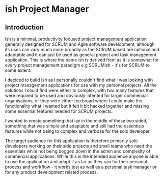 # ish Project Manager

## Introduction

ish is a minimal, productivity focused project management application generally designed for SCRUM and Agile software development,
although its uses can vary much more broadily as the SCRUM based are optional and adaptable and it can just be used as general
project and task management application. This is where the name ish is derived from as it is somewhat for every project management
paradigm e.g SCRUMish - it's for SCRUM to some extent.

I deciced to build ish as I personally couldn't find what I was looking with project management applications for use with my personal
projects. All the solutions I could find were either to complex, with two many features that were required to be used and obviously intented
for larger commercial organisations, or they were either too broad where I could make the functionality what I wanted but it felt it bit
hacked together and missing some essential features needed for SCRUM projects.

I wanted to create something that lay in the middle of these two sided, something that was simple and adaptable and still had the essentials
features while not being to complex and verbose for the solo developer.

The target audience for this application is therefore primarily solo developers working on their side projects and small teams who need
the essentials while not being bogged down in the admin and complexity of commercial applications. While this is the intended audience
anyone is able to use the application and adapt it as far as they can for their personal process and workflow - it works just as well
as a personal task manager or for any product development related process.
